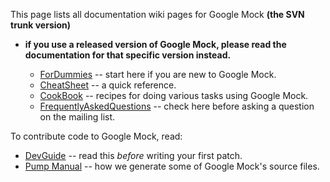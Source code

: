 This page lists all documentation wiki pages for Google Mock **(the SVN trunk version)**
- **if you use a released version of Google Mock, please read the documentation for that specific version instead.**

  * [ForDummies](ForDummies.md) -- start here if you are new to Google Mock.
  * [CheatSheet](CheatSheet.md) -- a quick reference.
  * [CookBook](CookBook.md) -- recipes for doing various tasks using Google Mock.
  * [FrequentlyAskedQuestions](FrequentlyAskedQuestions.md) -- check here before asking a question on the mailing list.

To contribute code to Google Mock, read:

  * [DevGuide](DevGuide.md) -- read this _before_ writing your first patch.
  * [Pump Manual](../googletest/docs/PumpManual.md) -- how we generate some of Google Mock's source files.
